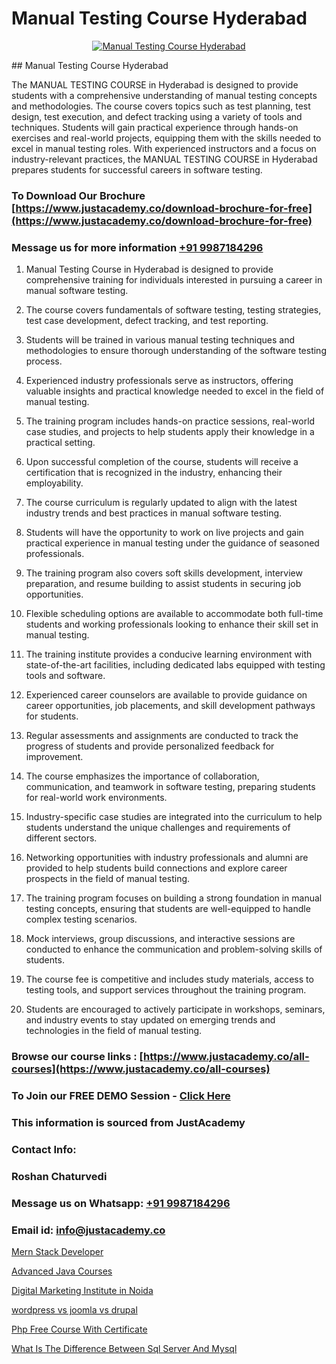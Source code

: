 # Manual Testing Course Hyderabad

<p align="center">
  <a href="https://justacademy.co/program-detail/software-testing">
    <img src="https://justacademy.co/storage2/program_images/1704700438.webp" alt="Manual Testing Course Hyderabad">
  </a>
</p>
## Manual Testing Course Hyderabad

The MANUAL TESTING COURSE in Hyderabad is designed to provide students with a comprehensive understanding of manual testing concepts and methodologies. The course covers topics such as test planning, test design, test execution, and defect tracking using a variety of tools and techniques. Students will gain practical experience through hands-on exercises and real-world projects, equipping them with the skills needed to excel in manual testing roles. With experienced instructors and a focus on industry-relevant practices, the MANUAL TESTING COURSE in Hyderabad prepares students for successful careers in software testing.
### To Download Our Brochure [https://www.justacademy.co/download-brochure-for-free](https://www.justacademy.co/download-brochure-for-free)
### Message us for more information [+91 9987184296](https://api.whatsapp.com/send?phone=919987184296)
1) Manual Testing Course in Hyderabad is designed to provide comprehensive training for individuals interested in pursuing a career in manual software testing.

2) The course covers fundamentals of software testing, testing strategies, test case development, defect tracking, and test reporting.

3) Students will be trained in various manual testing techniques and methodologies to ensure thorough understanding of the software testing process.

4) Experienced industry professionals serve as instructors, offering valuable insights and practical knowledge needed to excel in the field of manual testing.

5) The training program includes hands-on practice sessions, real-world case studies, and projects to help students apply their knowledge in a practical setting.

6) Upon successful completion of the course, students will receive a certification that is recognized in the industry, enhancing their employability.

7) The course curriculum is regularly updated to align with the latest industry trends and best practices in manual software testing.

8) Students will have the opportunity to work on live projects and gain practical experience in manual testing under the guidance of seasoned professionals.

9) The training program also covers soft skills development, interview preparation, and resume building to assist students in securing job opportunities.

10) Flexible scheduling options are available to accommodate both full-time students and working professionals looking to enhance their skill set in manual testing.

11) The training institute provides a conducive learning environment with state-of-the-art facilities, including dedicated labs equipped with testing tools and software.

12) Experienced career counselors are available to provide guidance on career opportunities, job placements, and skill development pathways for students.

13) Regular assessments and assignments are conducted to track the progress of students and provide personalized feedback for improvement.

14) The course emphasizes the importance of collaboration, communication, and teamwork in software testing, preparing students for real-world work environments.

15) Industry-specific case studies are integrated into the curriculum to help students understand the unique challenges and requirements of different sectors.

16) Networking opportunities with industry professionals and alumni are provided to help students build connections and explore career prospects in the field of manual testing.

17) The training program focuses on building a strong foundation in manual testing concepts, ensuring that students are well-equipped to handle complex testing scenarios.

18) Mock interviews, group discussions, and interactive sessions are conducted to enhance the communication and problem-solving skills of students.

19) The course fee is competitive and includes study materials, access to testing tools, and support services throughout the training program.

20) Students are encouraged to actively participate in workshops, seminars, and industry events to stay updated on emerging trends and technologies in the field of manual testing.

### Browse our course links : [https://www.justacademy.co/all-courses](https://www.justacademy.co/all-courses) 
### To Join our FREE DEMO Session - [Click Here](https://www.justacademy.co/register-for-course-demo)


### This information is sourced from JustAcademy
### Contact Info:
### Roshan Chaturvedi
### Message us on Whatsapp: [+91 9987184296](https://api.whatsapp.com/send?phone=919987184296)
### Email id: [info@justacademy.co](mailto:info@justacademy.co)
                
[Mern Stack Developer](https://www.linkedin.com/pulse/mern-stack-developer-justacademy-chennai-xzoac/)

[Advanced Java Courses](https://www.linkedin.com/pulse/advanced-java-courses-justacademy-kolkata-8k4te?trackingId=X2LdI1ACrUEDwdxD%2FI25Tw%3D%3D&lipi=urn%3Ali%3Apage%3Ad_flagship3_company_admin%3B57ggr4WVTUuBeEA%2FxPy55A%3D%3D)

[Digital Marketing Institute in Noida](https://medium.com/@ranemanish460/digital-marketing-institute-in-noida-c670e1ae4f2f)

[wordpress vs joomla vs drupal](https://medium.com/@abhidnya.1068/wordpress-vs-joomla-vs-drupal-35f6e7d3a6c3)

[Php Free Course With Certificate](https://justacademyin.github.io/justacademy/php-free-course-with-certificate)

[What Is The Difference Between Sql Server And Mysql](https://justacademyin.github.io/justacademy/what-is-the-difference-between-sql-server-and-mysql)

